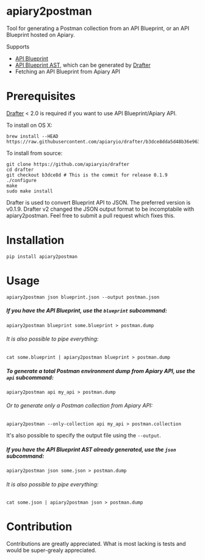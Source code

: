 apiary2postman
==============

Tool for generating a Postman collection from an API Blueprint, or an API Blueprint hosted on Apiary.

Supports

  * [API Blueprint](https://apiblueprint.org)
  * [API Blueprint AST](https://github.com/apiaryio/api-blueprint-ast), which can be generated by [Drafter](https://github.com/apiaryio/drafter)
  * Fetching an API Blueprint from Apiary API

    
# Prerequisites

[Drafter](https://github.com/apiaryio/drafter) < 2.0 is required if you want to use API Blueprint/Apiary API.

To install on OS X:

    brew install --HEAD https://raw.githubusercontent.com/apiaryio/drafter/b3dce8dda5d48b36e963abeffe5b0de7afecac3d/tools/homebrew/drafter.rb
    
To install from source:

    git clone https://github.com/apiaryio/drafter
    cd drafter
    git checkout b3dce8d # This is the commit for release 0.1.9
    ./configure
    make
    sudo make install

Drafter is used to convert Blueprint API to JSON. The preferred version is v0.1.9.
Drafter v2 changed the JSON output format to be incomptabile with apiary2postman.
Feel free to submit a pull request which fixes this.

# Installation

    pip install apiary2postman

# Usage

    apiary2postman json blueprint.json --output postman.json

##### If you have the API Blueprint, use the `blueprint` subcommand:

    apiary2postman blueprint some.blueprint > postman.dump
  
###### It is also possible to pipe everything:

    cat some.blueprint | apiary2postman blueprint > postman.dump

##### To generate a total Postman environment dump from Apiary API, use the `api` subcommand:
 
    apiary2postman api my_api > postman.dump

###### Or to generate only a Postman collection from Apiary API:

    apiary2postman --only-collection api my_api > postman.collection

It's also possible to specify the output file using the `--output`.

##### If you have the API Blueprint AST already generated, use the `json` subcommand:

    apiary2postman json some.json > postman.dump
    
###### It is also possible to pipe everything:

    cat some.json | apiary2postman json > postman.dump

# Contribution

Contributions are greatly appreciated. What is most lacking is tests and would be super-grealy appreciated.
